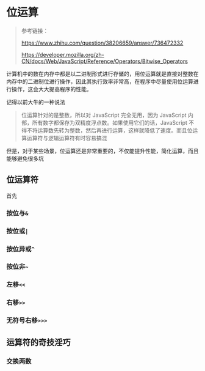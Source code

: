 # 位运算

> 参考链接：
>
> https://www.zhihu.com/question/38206659/answer/736472332
>
> https://developer.mozilla.org/zh-CN/docs/Web/JavaScript/Reference/Operators/Bitwise_Operators

计算机中的数在内存中都是以二进制形式进行存储的，用位运算就是直接对整数在内存中的二进制位进行操作，因此其执行效率非常高，在程序中尽量使用位运算进行操作，这会大大提高程序的性能。

记得以前大牛的一种说法

> 位运算针对的是整数，所以对 JavaScript 完全无用，因为 JavaScript 内部，所有数字都保存为双精度浮点数。如果使用它们的话，JavaScript 不得不将运算数先转为整数，然后再进行运算，这样就降低了速度。而且位运算运算符与逻辑运算符有时容易搞混

但是，对于某些场景，位运算还是非常重要的，不仅能提升性能，简化运算，而且能够避免很多坑

## 位运算符

首先

### 按位与`&`



### 按位或`|`



### 按位异或`^`



### 按位非`~`



### 左移`<<`



### 右移`>>`



### 无符号右移`>>>`



## 运算符的奇技淫巧

### 交换两数

